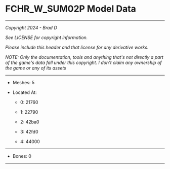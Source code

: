 # FCHR_W_SUM02P Model Data

---

*Copyright 2024 - Brad D*

*See LICENSE for copyright information.*

*Please include this header and that license for any derivative works.*

*NOTE: Only the documentation, tools and anything that's not directly a part of the game's data fall under this copyright. I don't claim any ownership of the game or any of its assets*

---

* Meshes: 5

* Located At:

  * 0: 21760

  * 1: 22790

  * 2: 42ba0

  * 3: 42fd0

  * 4: 44000

---

* Bones: 0

---

